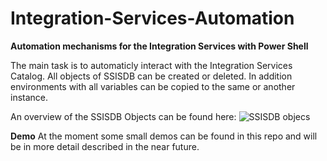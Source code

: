 # Integration-Services-Automation
**Automation mechanisms for the Integration Services with Power Shell**

The main task is to automaticly interact with the Integration Services Catalog. All objects of SSISDB can be created or deleted. In addition environments with all variables can be copied to the same or another instance. 


An overview of the SSISDB Objects can be found here:
![SSISDB objecs](https://www.ceteris.ag/wp-content/uploads/2017/10/SSIS_Server.png)


**Demo**
At the moment some small demos can be found in this repo and will be in more detail described in the near future.


